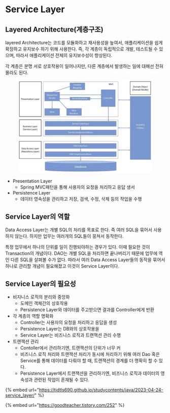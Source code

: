 # Service Layer

## Layered Architecture(계층구조)

layered Architecture는 코드를 모듈화하고 재사용성을 높여서, 애플리케이션을 쉽게 확장하고 유지보수 하기 위해 사용한다. 즉, 각 계층이 독립적으로 개발, 테스트될 수 있으며, 따라서 애플리케이션 전체의 유지보수성이 향상된다.

각 계층은 분명 서로 상호작용이 일어나지만, 다른 계층에서 발생하는 일에 대해선 전혀 몰라도 된다.

<figure><img src="../../../.gitbook/assets/image (6).png" alt=""><figcaption></figcaption></figure>

* Presentation Layer
  * Spring MVC패턴을 통해 사용자의 요청을 처리하고 응답 생서
* Persistence Layer
  * 데이터 영속성을 관리하고 저장, 검색, 수정, 삭제 등의 작업을 수행

## Service Layer의 역할

Data Access Layer는 개별  SQL의 처리를 목표로 한다. 즉 여러 SQL을 묶어서 사용하지 않는다. 하지만 업무는 여러개의 SQL들이 뭉쳐서 동작한다.&#x20;

특정 업무에서 하나의 단위를 일이 진행되야하는 경우가 있다. 이때 필요한 것이 Transaction의 개념이다. DAO는 개별 SQL을 처리하면 끝나버리기 때문에 업무에 역인 다른 SQL을 살펴볼 수가 없다. 따라서 여러 Data Access Layer들의 동작을 묶어서 하나로 관리할 개념이 필요해졌고 이것이 Service Layer이다.&#x20;

## Service Layer의 필요성

* 비지니스 로직의 분리와 중앙화
  * 도메인 객체간의 상호작용
  * Persistence Layer와 데이터를 주고받으면 결과를 Controller에게 반환
* 각 계층의 역할 명확화
  * Controller는 사용자의 요청을 처리하고 응답을 생성
  * Persistence Layer는 DB와의 상호작용을
  * Service Layer는 비즈니스 로직과 트랜잭션 관리 수행
* 트랜잭션 관리
  * Contoller에서 관리하기엔, 트랜잭션의 단위가 너무 커
  * 비즈니스 로직 처리와 트랜잭션 처리가 동시에 처리하기 위해 여러 Dao 혹은 Service를 통해 데이터를 다뤄야 할 때, 트랜잭션의 경계를 더 명확히 할 수 있다.
  * Persistence Layer에서 트랜잭션을 관리하기엔, 비즈니스 로직과 데이터의 영속성과 관련된 작업이 혼재될 수 있다.

{% embed url="https://tjdtls690.github.io/studycontents/java/2023-04-24-service_layer/" %}

{% embed url="https://goodteacher.tistory.com/252" %}
